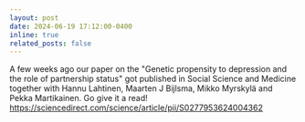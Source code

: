 ```yaml
---
layout: post
date: 2024-06-19 17:12:00-0400
inline: true
related_posts: false
---
```


A few weeks ago our paper on the "Genetic propensity to depression and the role of partnership status" got published in 
Social Science and Medicine together with Hannu Lahtinen, Maarten J Bijlsma, Mikko Myrskylä and Pekka Martikainen. 
Go give it a read! 
https://sciencedirect.com/science/article/pii/S0277953624004362
